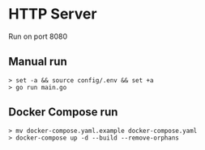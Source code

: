 # HTTP Server

Run on port 8080

## Manual run 

```shell
> set -a && source config/.env && set +a
> go run main.go
```

## Docker Compose run 

```shell
> mv docker-compose.yaml.example docker-compose.yaml
> docker-compose up -d --build --remove-orphans
```
